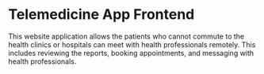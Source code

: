 # Telemedicine App Frontend

This website application allows the patients who cannot commute to the health clinics or hospitals can meet with health professionals remotely. This includes reviewing the reports, booking appointments, and messaging with health professionals.
